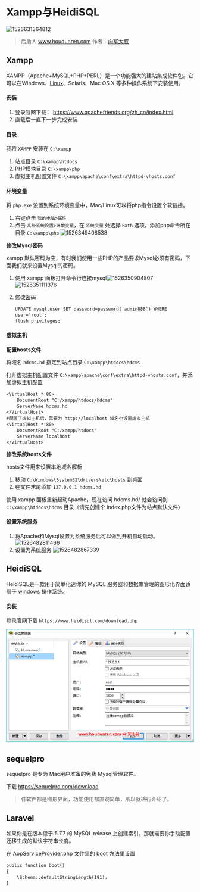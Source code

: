 # Xampp与HeidiSQL

![1526631364812](assets/1526631364812-1710769.png)

> 后盾人 www.houdunren.com  作者：[向军大叔](http://www.aoxiangjun.com)

## Xampp

XAMPP（Apache+MySQL+PHP+PERL）是一个功能强大的建站集成软件包。它可以在Windows、[Linux](https://baike.baidu.com/item/Linux)、Solaris、Mac OS X 等多种操作系统下安装使用。

#### 安装

1. 登录官网下载： https://www.apachefriends.org/zh_cn/index.html
2. 直载后一直下一步完成安装

#### 目录

我将 `XAMPP` 安装在 `C:\xampp`

1. 站点目录 `C:\xampp\htdocs `
2. PHP模块目录  `C:\xampp\php`
3. 虚拟主机配置文件 `C:\xampp\apache\conf\extra\httpd-vhosts.conf`

#### 环境变量

 将 `php.exe` 设置到系统环境变量中，Mac/Linux可以将php指令设置个软链接。

1. 右键点击 `我的电脑>属性`
2. 点击 `高级系统设置>环境变量`，在 `系统变量` 处选择 `Path` 选项，添加php命令所在目录 `C:\xampp\php` ![1526349408538](assets/1526349408538.png)

**修改Mysql密码**

xampp 默认密码为空，有时我们使用一些PHP的产品要求Mysql必须有密码，下面我们就来设置Mysql的密码。

1. 使用 xampp 面板打开命令行连接mysql![1526350904807](assets/1526350904807.png)
    ![1526351111376](assets/1526351111376.png)

2. 修改密码

   ```
   UPDATE mysql.user SET password=password('admin888') WHERE user='root';
   flush privileges;
   ```

#### 虚拟主机

**配置hosts文件**

将域名 `hdcms.hd` 指定到站点目录 `C:\xampp\htdocs\hdcms`

打开虚拟主机配置文件 `C:\xampp\apache\conf\extra\httpd-vhosts.conf`，并添加虚拟主机配置

```
<VirtualHost *:80>
    DocumentRoot "C:/xampp/htdocs/hdcms"
    ServerName hdcms.hd
</VirtualHost>
#配置了虚拟主机后，需要为 http://localhost 域名也设置虚拟主机
<VirtualHost *:80>
    DocumentRoot "C:/xampp/htdocs"
    ServerName localhost
</VirtualHost>
```

**修改系统hosts文件**

hosts文件用来设置本地域名解析

1. 移动 `C:\Windows\System32\drivers\etc\hosts` 到桌面
2. 在文件末尾添加 `127.0.0.1 hdcms.hd`

使用 xampp 面板重新起动Apache，现在访问 hdcms.hd/ 就会访问到  `C:\xampp\htdocs\hdcms` 目录（请先创建个 index.php文件为站点默认文件）

#### 设置系统服务

1. 将Apache和Mysql设置为系统服务后可以做到开机自动启动。![1526482811466](assets/1526482811466.png)
2. 设置为系统服务 ![1526482867339](assets/1526482867339.png)

## HeidiSQL

HeidiSQL是一款用于简单化迷你的 MySQL 服务器和数据库管理的图形化界面适用于 windows 操作系统。 

#### 安装

登录官网下载 `https://www.heidisql.com/download.php`

![1526350329952](../assets/1526350329952.png)

## sequelpro

sequelpro 是专为 Mac用户准备的免费 Mysql管理软件。

下载 https://sequelpro.com/download

> 各软件都是图形界面，功能使用都直观简单，所以就进行介绍了。

## Laravel

如果你是在版本低于 5.7.7 的 MySQL release 上创建索引，那就需要你手动配置迁移生成的默认字符串长度。

在 AppServiceProvider.php 文件里的 boot 方法里设置 

    public function boot()
    {
     	\Schema::defaultStringLength(191);
    }
